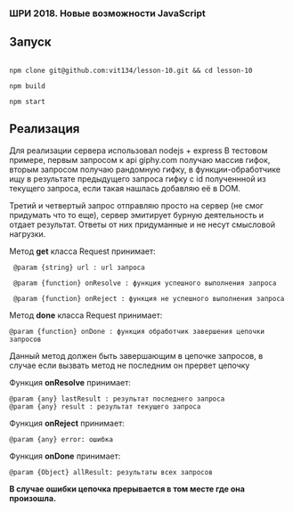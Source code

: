 
### ШРИ 2018. Новые возможности JavaScript

## Запуск

```

npm clone git@github.com:vit134/lesson-10.git && cd lesson-10

npm build

npm start

```

  
## Реализация

Для реализации сервера использовал nodejs + express
В тестовом примере, первым запросом к api giphy.com получаю массив гифок, вторым запросом получаю рандомную гифку, в функции-обработчике ищу в результате предыдущего запроса гифку с id полученнной из текущего запроса, если такая нашлась добавляю её в DOM.

Третий и четвертый запрос отправляю просто на сервер (не смог придумать что то еще), сервер эмитирует бурную деятельность и отдает результат. 
Ответы от них придуманные и не несут смысловой нагрузки.

  

Метод **get** класса Request принимает:

	 @param {string} url : url запроса

	 @param {function} onResolve : функция успешного выполнения запроса

	 @param {function} onReject : функция не успешного выполнения запроса

Мeтод **done** класса Request принимает:

    @param {function} onDone : функция обработчик завершения цепочки запросов

Данный метод должен быть завершающим в цепочке запросов, в случае если вызвать метод не последним он прервет цепочку
	 
Функция **onResolve** принимает:

	@param {any} lastResult : результат последнего запроса
	@param {any} result : результат текущего запроса		

Функция **onReject** принимает:

	@param {any} error: ошибка

Функция **onDone** принимает:
    
    @param {Object} allResult: результаты всех запросов


**В случае ошибки цепочка прерывается в том месте где она произошла.**